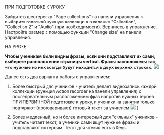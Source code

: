 ПРИ ПОДГОТОВКЕ К УРОКУ

Зайдите в шестеренку "Page collections" на панели управления и выберите галочкой нужную коллекцию в колонке "Collection", "Collection 2" и "Audio" (при необходимости). Вернитесь в упражнение. Настройте размер с помощью функции "Change size" на панели управления. 

НА УРОКЕ

**Чтобы ученикам были видны фразы, если они подставляют их сами, выберете расположение страницы vertical. Фразы расположены так, что нужные из них всегда будут находится в двух верхних строках.**
![](https://github.com/user-attachments/assets/02334e2f-ef8e-461d-9318-4197247e64c1)

Далее есть два варианта работы с упражнением: 

1. Более быстрый для учеников - учитель делает видеозапись каждой коллекции (функция Action recorder на панели управления) с последовательным расположением фраз напротив нужных героев ПРИ ПЕРВИЧНОЙ подготовке к уроку, и ученики на занятии только повторяют (проговаривают) готовый текст за учителем.![](<img width="1714" height="917" alt="image" src="https://github.com/user-attachments/assets/917ddc0d-5ccc-47d2-aa4c-bc56bece497f" />)
)

2. Более медленный, но и более интересный для "сильных" учеников - учитель читает текст, а ученики сами ищут нужные фразы и подставляют их героям. Текст для чтения есть в Keys.
